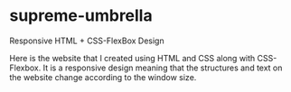 # supreme-umbrella
Responsive HTML + CSS-FlexBox Design

Here is the website that I created using HTML and CSS along with CSS-Flexbox. It is a responsive design meaning that the structures and text on the website change according to the window size.
